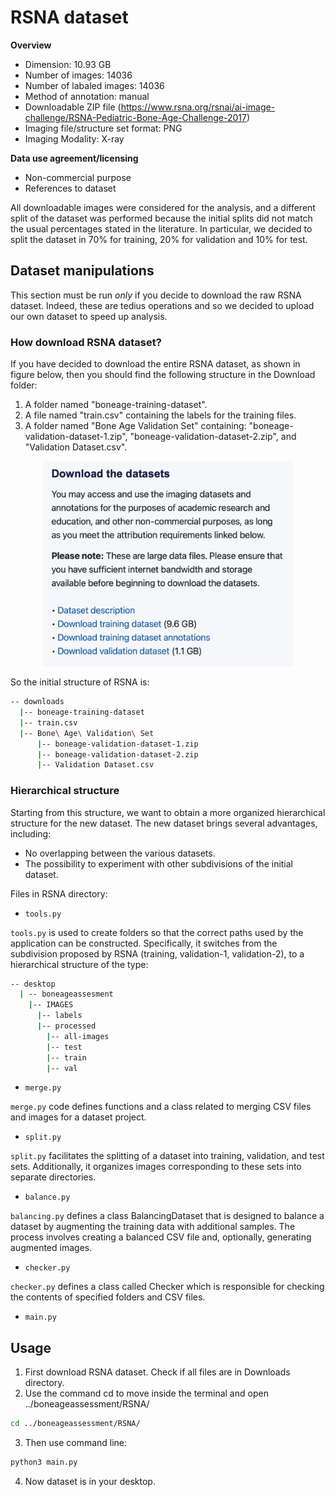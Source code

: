 # RSNA dataset

**Overview**
- Dimension: 10.93 GB
- Number of images: 14036
- Number of labaled images: 14036
- Method of annotation: manual
- Downloadable ZIP file (https://www.rsna.org/rsnai/ai-image-challenge/RSNA-Pediatric-Bone-Age-Challenge-2017)
- Imaging file/structure set format: PNG
- Imaging Modality: X-ray

**Data use agreement/licensing**
- Non-commercial purpose
- References to dataset

All downloadable images were considered for the analysis, and a different split of the dataset was performed because the initial splits did not match the usual percentages stated in the literature. In particular, we decided to split the dataset in 70% for training, 20% for validation and 10% for test.

## Dataset manipulations
This section must be run *only* if you decide to download the raw RSNA dataset. Indeed, these are tedius operations and so we decided to upload our own dataset to speed up analysis.

### How download RSNA dataset?
If you have decided to download the entire RSNA dataset, as shown in figure below, then you should find the following structure in the Download folder:
1. A folder named "boneage-training-dataset".
2. A file named "train.csv" containing the labels for the training files.
3. A folder named "Bone Age Validation Set" containing: "boneage-validation-dataset-1.zip", "boneage-validation-dataset-2.zip", and "Validation Dataset.csv".

<p align="center">
<img src="https://github.com/giuseppeantoniomotisi/boneageassessment/blob/7e5825867d4afeb7afa7f374d5c6995c91f60bce/baa/RSNA/images/download_rsna.png" alt="drawing" width="400"/>

So the initial structure of RSNA is:
```bash
-- downloads
  |-- boneage-training-dataset
  |-- train.csv 
  |-- Bone\ Age\ Validation\ Set
      |-- boneage-validation-dataset-1.zip
      |-- boneage-validation-dataset-2.zip
      |-- Validation Dataset.csv
```
### Hierarchical structure
Starting from this structure, we want to obtain a more organized hierarchical structure for the new dataset. The new dataset brings several advantages, including:
- No overlapping between the various datasets.
- The possibility to experiment with other subdivisions of the initial dataset.

Files in RSNA directory:
- `tools.py`

`tools.py` is used to create folders so that the correct paths used by the application can be constructed. Specifically, it switches from the subdivision proposed by RSNA (training, validation-1, validation-2), to a hierarchical structure of the type:

```bash
-- desktop
  | -- boneageassesment
    |-- IMAGES 
      |-- labels
      |-- processed
        |-- all-images
        |-- test
        |-- train
        |-- val
```

- `merge.py`

`merge.py` code defines functions and a class related to merging CSV files and images for
a dataset project.

- `split.py`

`split.py` facilitates the splitting of a dataset into training, validation, and
test sets. Additionally, it organizes images corresponding to these sets into separate directories.

- `balance.py`

`balancing.py` defines a class BalancingDataset that is designed to balance a dataset by augmenting
the training data with additional samples. The process involves creating a balanced CSV file and,
optionally, generating augmented images.

- `checker.py`

`checker.py` defines a class called Checker which is responsible for checking the contents of
specified folders and CSV files.

- `main.py`

## Usage
1. First download RSNA dataset. Check if all files are in Downloads directory.
2. Use the command cd to move inside the terminal and open ../boneageassessment/RSNA/

```bash
cd ../boneageassessment/RSNA/
```
3. Then use command line:

```bash
python3 main.py
```
4. Now dataset is in your desktop.
